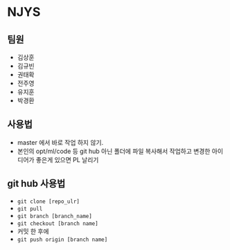 # NJYS
## 팀원
- 김상훈
- 김규빈
- 권태확
- 전주영
- 유지훈
- 박경환

## 사용법
- master 에서 바로 작업 하지 않기.
- 본인의 opt/ml/code 등 git hub 아닌 폴더에 파일 복사해서 작업하고 변경한 아이디어가 좋은게 있으면 PL 날리기

## git hub 사용법
- `git clone [repo_ulr]`
- `git pull`
- `git branch [branch_name]`
- `git checkout [branch name]`
- 커밋 한 후에
- `git push origin [branch name]`
